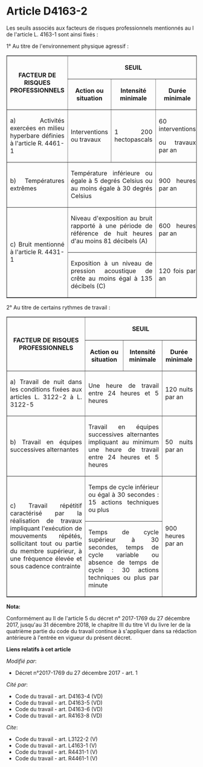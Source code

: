# Article D4163-2

Les seuils associés aux facteurs de risques professionnels mentionnés au I de l'article L. 4163-1 sont ainsi fixés : 

1° Au titre de l'environnement physique agressif : 

<table border="1">
  <tbody>
    <tr>
      <th rowspan="2">

FACTEUR DE RISQUES PROFESSIONNELS </th>
      <th colspan="3">

SEUIL </th>
    </tr>
    <tr>
      <th>

Action ou situation </th>
      <th>

Intensité minimale </th>
      <th>

Durée minimale </th>
    </tr>
    <tr>
      <td align="justify">

a) Activités exercées en milieu hyperbare définies à l'article R. 4461-1 
</td>
      <td align="justify">

Interventions ou travaux </td>
      <td align="justify">

1 200 hectopascals </td>
      <td align="justify">

60 interventions 

ou travaux par an </td>
    </tr>
    <tr>
      <td align="justify">

b) Températures extrêmes </td>
      <td align="justify" colspan="2">

Température inférieure ou égale à 5 degrés Celsius ou au moins égale à 30 degrés Celsius </td>
      <td align="justify">

900 heures par an </td>
    </tr>
    <tr>
      <td align="justify" rowspan="2">

c) Bruit mentionné à l'article R. 4431-1 
</td>
      <td align="justify" colspan="2">

Niveau d'exposition au bruit rapporté à une période de référence de huit heures d'au moins 81 décibels (A) </td>
      <td align="justify">

600 heures par an </td>
    </tr>
    <tr>
      <td align="justify" colspan="2">

Exposition à un niveau de pression acoustique de crête au moins égal à 135 décibels (C) </td>
      <td align="justify">

120 fois par an </td>
    </tr>
  </tbody>
</table>

2° Au titre de certains rythmes de travail : 

<table border="1">
  <tbody>
    <tr>
      <th rowspan="2">

FACTEUR DE RISQUES PROFESSIONNELS </th>
      <th colspan="3">

SEUIL </th>
    </tr>
    <tr>
      <th>

Action ou situation </th>
      <th>

Intensité minimale </th>
      <th>

Durée minimale </th>
    </tr>
    <tr>
      <td align="justify">

a) Travail de nuit dans les conditions fixées aux articles L. 3122-2 à L. 3122-5
</td>
      <td align="justify" colspan="2">

Une heure de travail entre 24 heures et 5 heures </td>
      <td align="justify">

120 nuits par an </td>
    </tr>
    <tr>
      <td align="justify">

b) Travail en équipes successives alternantes </td>
      <td colspan="2" align="justify">

Travail en équipes successives alternantes impliquant au minimum une heure de travail entre 24 heures et 5 heures </td>
      <td align="justify">

50 nuits par an </td>
    </tr>
    <tr>
      <td align="justify" rowspan="2">

c) Travail répétitif caractérisé par la réalisation de travaux impliquant l'exécution de mouvements répétés, sollicitant tout
ou partie du membre supérieur, à une fréquence élevée et sous cadence contrainte </td>
      <td colspan="2" align="justify">

Temps de cycle inférieur ou égal à 30 secondes : 15 actions techniques ou plus </td>
      <td align="justify" rowspan="2">

900 heures par an </td>
    </tr>
    <tr>
      <td colspan="2" align="justify">

Temps de cycle supérieur à 30 secondes, temps de cycle variable ou absence de temps de cycle : 30 actions techniques ou plus
par minute</td>
    </tr>
  </tbody>
</table>

**Nota:**

Conformément au II de l'article 5 du décret n° 2017-1769 du 27 décembre 2017, jusqu'au 31 décembre 2018, le chapitre III du
titre VI du livre Ier de la quatrième partie du code du travail continue à s'appliquer dans sa rédaction antérieure à
l'entrée en vigueur du présent décret.

**Liens relatifs à cet article**

_Modifié par_:

  - Décret n°2017-1769 du 27 décembre 2017 - art. 1

_Cité par_:

  - Code du travail - art. D4163-4 (VD)
  - Code du travail - art. D4163-5 (VD)
  - Code du travail - art. D4163-6 (VD)
  - Code du travail - art. R4163-8 (VD)

_Cite_:

  - Code du travail - art. L3122-2 (V)
  - Code du travail - art. L4163-1 (V)
  - Code du travail - art. R4431-1 (V)
  - Code du travail - art. R4461-1 (V)
